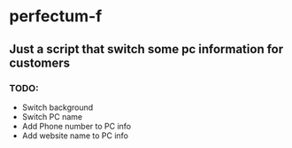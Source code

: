 # perfectum-f
## Just a script that switch some pc information for customers

### TODO:
- Switch background
- Switch PC name
- Add Phone number to PC info
- Add website name to PC info
